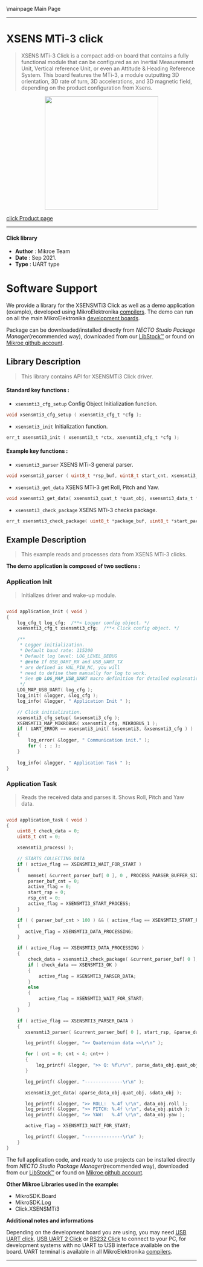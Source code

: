 \mainpage Main Page

---
# XSENS MTi-3 click

> XSENS MTi-3 Click is a compact add-on board that contains a fully functional module that can be configured as an Inertial Measurement Unit, Vertical reference Unit, or even an Attitude & Heading Reference System. This board features the MTi-3, a module outputting 3D orientation, 3D rate of turn, 3D accelerations, and 3D magnetic field, depending on the product configuration from Xsens.

<p align="center">
  <img src="https://download.mikroe.com/images/click_for_ide/xsensmti3_click.png" height=300px>
</p>

[click Product page](https://www.mikroe.com/xsens-mti-3-click)

---


#### Click library

- **Author**        : Mikroe Team
- **Date**          : Sep 2021.
- **Type**          : UART type


# Software Support

We provide a library for the XSENSMTi3 Click
as well as a demo application (example), developed using MikroElektronika
[compilers](https://www.mikroe.com/necto-studio).
The demo can run on all the main MikroElektronika [development boards](https://www.mikroe.com/development-boards).

Package can be downloaded/installed directly from *NECTO Studio Package Manager*(recommended way), downloaded from our [LibStock&trade;](https://libstock.mikroe.com) or found on [Mikroe github account](https://github.com/MikroElektronika/mikrosdk_click_v2/tree/master/clicks).

## Library Description

> This library contains API for XSENSMTi3 Click driver.

#### Standard key functions :

- `xsensmti3_cfg_setup` Config Object Initialization function.
```c
void xsensmti3_cfg_setup ( xsensmti3_cfg_t *cfg );
```

- `xsensmti3_init` Initialization function.
```c
err_t xsensmti3_init ( xsensmti3_t *ctx, xsensmti3_cfg_t *cfg );
```

#### Example key functions :

- `xsensmti3_parser` XSENS MTi-3 general parser.
```c
void xsensmti3_parser ( uint8_t *rsp_buf, uint8_t start_cnt, xsensmti3_parse_t *obj );
```

- `xsensmti3_get_data` XSENS MTi-3 get Roll, Pitch and Yaw.
```c
void xsensmti3_get_data( xsensmti3_quat_t *quat_obj, xsensmti3_data_t *data_obj );
```

- `xsensmti3_check_package` XSENS MTi-3 checks package.
```c
err_t xsensmti3_check_package( uint8_t *package_buf, uint8_t *start_package );
```

## Example Description

> This example reads and processes data from XSENS MTi-3 clicks.

**The demo application is composed of two sections :**

### Application Init

> Initializes driver and wake-up module.

```c

void application_init ( void ) 
{
    log_cfg_t log_cfg;  /**< Logger config object. */
    xsensmti3_cfg_t xsensmti3_cfg;  /**< Click config object. */

    /** 
     * Logger initialization.
     * Default baud rate: 115200
     * Default log level: LOG_LEVEL_DEBUG
     * @note If USB_UART_RX and USB_UART_TX 
     * are defined as HAL_PIN_NC, you will 
     * need to define them manually for log to work. 
     * See @b LOG_MAP_USB_UART macro definition for detailed explanation.
     */
    LOG_MAP_USB_UART( log_cfg );
    log_init( &logger, &log_cfg );
    log_info( &logger, " Application Init " );

    // Click initialization.
    xsensmti3_cfg_setup( &xsensmti3_cfg );
    XSENSMTI3_MAP_MIKROBUS( xsensmti3_cfg, MIKROBUS_1 );
    if ( UART_ERROR == xsensmti3_init( &xsensmti3, &xsensmti3_cfg ) ) 
    {
        log_error( &logger, " Communication init." );
        for ( ; ; );
    }
    
    log_info( &logger, " Application Task " );
}

```

### Application Task

> Reads the received data and parses it. Shows Roll, Pitch and Yaw data.

```c

void application_task ( void ) 
{
    uint8_t check_data = 0;
    uint8_t cnt = 0;

    xsensmti3_process( );

    // STARTS COLLECTING DATA
    if ( active_flag == XSENSMTI3_WAIT_FOR_START )
    {
        memset( &current_parser_buf[ 0 ], 0 , PROCESS_PARSER_BUFFER_SIZE );
        parser_buf_cnt = 0;
        active_flag = 0;
        start_rsp = 0;
        rsp_cnt = 0;
        active_flag = XSENSMTI3_START_PROCESS;
    }

    if ( ( parser_buf_cnt > 100 ) && ( active_flag == XSENSMTI3_START_PROCESS ) )
    {
       active_flag = XSENSMTI3_DATA_PROCESSING;
    }

    if ( active_flag == XSENSMTI3_DATA_PROCESSING )
    {
        check_data = xsensmti3_check_package( &current_parser_buf[ 0 ], &start_rsp );
        if ( check_data == XSENSMTI3_OK )
        {
            active_flag = XSENSMTI3_PARSER_DATA;
        }
        else
        {
            active_flag = XSENSMTI3_WAIT_FOR_START;
        }
    }

    if ( active_flag == XSENSMTI3_PARSER_DATA )
    {
       xsensmti3_parser( &current_parser_buf[ 0 ], start_rsp, &parse_data_obj );

       log_printf( &logger, ">> Quaternion data <<\r\n" );

       for ( cnt = 0; cnt < 4; cnt++ )
       {
           log_printf( &logger, ">> Q: %f\r\n", parse_data_obj.quat_obj.quat_data[ cnt ] );
       }

       log_printf( &logger, "--------------\r\n" );

       xsensmti3_get_data( &parse_data_obj.quat_obj, &data_obj );

       log_printf( &logger, ">> ROLL:  %.4f \r\n", data_obj.roll );
       log_printf( &logger, ">> PITCH: %.4f \r\n", data_obj.pitch );
       log_printf( &logger, ">> YAW:   %.4f \r\n", data_obj.yaw );

       active_flag = XSENSMTI3_WAIT_FOR_START;

       log_printf( &logger, "--------------\r\n" );
    }
}

```


The full application code, and ready to use projects can be installed directly from *NECTO Studio Package Manager*(recommended way), downloaded from our [LibStock&trade;](https://libstock.mikroe.com) or found on [Mikroe github account](https://github.com/MikroElektronika/mikrosdk_click_v2/tree/master/clicks).

**Other Mikroe Libraries used in the example:**

- MikroSDK.Board
- MikroSDK.Log
- Click.XSENSMTi3

**Additional notes and informations**

Depending on the development board you are using, you may need
[USB UART click](https://www.mikroe.com/usb-uart-click),
[USB UART 2 Click](https://www.mikroe.com/usb-uart-2-click) or
[RS232 Click](https://www.mikroe.com/rs232-click) to connect to your PC, for
development systems with no UART to USB interface available on the board. UART
terminal is available in all MikroElektronika
[compilers](https://shop.mikroe.com/compilers).

---
